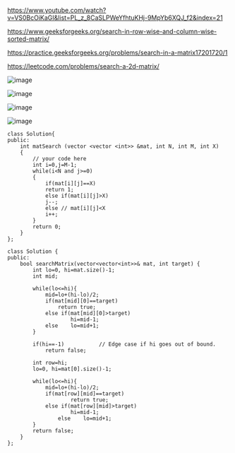 https://www.youtube.com/watch?v=VS0BcOiKaGI&list=PL_z_8CaSLPWeYfhtuKHj-9MpYb6XQJ_f2&index=21

https://www.geeksforgeeks.org/search-in-row-wise-and-column-wise-sorted-matrix/

https://practice.geeksforgeeks.org/problems/search-in-a-matrix17201720/1

https://leetcode.com/problems/search-a-2d-matrix/

![image](https://user-images.githubusercontent.com/53824950/143721302-933f0be6-f474-4466-9765-8736784b0f64.png)

![image](https://user-images.githubusercontent.com/53824950/143721357-e43672f5-cc98-44a5-bb56-3bb33fb6b7fd.png)

![image](https://user-images.githubusercontent.com/53824950/143721403-38a1858a-b8a9-4087-a47e-1b1ea55efbb7.png)

![image](https://user-images.githubusercontent.com/53824950/143721507-65b79b24-e7c1-4071-b3a7-dd0ede939ca6.png)

```
class Solution{
public:	
	int matSearch (vector <vector <int>> &mat, int N, int M, int X)
	{
	    // your code here
	    int i=0,j=M-1;
	    while(i<N and j>=0)
	    {
	        if(mat[i][j]==X)
	        return 1;
	        else if(mat[i][j]>X)
	        j--;
	        else // mat[i][j]<X
	        i++;
	    }
	    return 0;
	}
};
```

```
class Solution {
public:
    bool searchMatrix(vector<vector<int>>& mat, int target) {
        int lo=0, hi=mat.size()-1;
        int mid;
        
		while(lo<=hi){
            mid=lo+(hi-lo)/2;
            if(mat[mid][0]==target)
                return true;
            else if(mat[mid][0]>target)
                    hi=mid-1;
            else    lo=mid+1;
        }
        
		if(hi==-1)           // Edge case if hi goes out of bound.
			return false;
		
		int row=hi;
        lo=0, hi=mat[0].size()-1;
        
		while(lo<=hi){
            mid=lo+(hi-lo)/2;
            if(mat[row][mid]==target)
                    return true;
            else if(mat[row][mid]>target)
                    hi=mid-1;
                else    lo=mid+1;
        }
        return false;
    }
};
```

